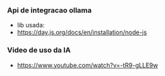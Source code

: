 ### Api de integracao ollama
* lib usada:
* https://day.js.org/docs/en/installation/node-js


### Video de uso da IA
* https://www.youtube.com/watch?v=-tR9-gLLE9w